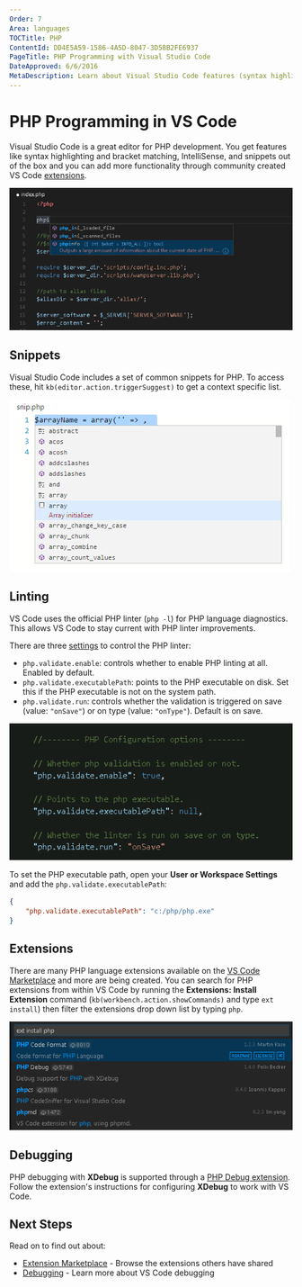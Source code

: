 ```yaml
---
Order: 7
Area: languages
TOCTitle: PHP
ContentId: DD4E5A59-1586-4A5D-8047-3D58B2FE6937
PageTitle: PHP Programming with Visual Studio Code
DateApproved: 6/6/2016
MetaDescription: Learn about Visual Studio Code features (syntax highlighting, snippets, linting) for PHP development.
---
```


# PHP Programming in VS Code

Visual Studio Code is a great editor for PHP development. You get features like syntax highlighting and bracket matching, IntelliSense, and snippets out of the box and you can add more functionality through community created VS Code [extensions](/docs/editor/extension-gallery.md).

![show PHP IntelliSense](images/php/php-intellisense.png)

## Snippets

Visual Studio Code includes a set of common snippets for PHP.  To access these, hit `kb(editor.action.triggerSuggest)` to get a context specific list.

![PHP Snippets](images/php/php-snippets.png)

## Linting

VS Code uses the official PHP linter (`php -l`) for PHP language diagnostics. This allows VS Code to stay current with PHP linter improvements.

There are three [settings](/docs/customization/userandworkspace.md) to control the PHP linter:

* `php.validate.enable`: controls whether to enable PHP linting at all. Enabled by default.
* `php.validate.executablePath`: points to the PHP executable on disk. Set this if the PHP executable is not on the system path.
* `php.validate.run`: controls whether the validation is triggered on save (value: `"onSave"`) or on type (value: `"onType"`). Default is on save.

![show PHP settings](images/php/php-settings.png)

To set the PHP executable path, open your **User or Workspace Settings** and add the `php.validate.executablePath`:

```json
{
    "php.validate.executablePath": "c:/php/php.exe"
}
```

## Extensions

There are many PHP language extensions available on the [VS Code Marketplace](https://marketplace.visualstudio.com/VSCode) and more are being created.  You can search for PHP extensions from within VS Code by running the **Extensions: Install Extension** command (`kb(workbench.action.showCommands)` and type `ext install`) then filter the extensions drop down list by typing `php`.

![show PHP extensions](images/php/php-extensions.png)

## Debugging

PHP debugging with **XDebug** is supported through a [PHP Debug extension](https://marketplace.visualstudio.com/items?itemName=felixfbecker.php-debug).  Follow the extension's instructions for configuring **XDebug** to work with VS Code.

## Next Steps

Read on to find out about:

* [Extension Marketplace](/docs/editor/extension-gallery.md) - Browse the extensions others have shared
* [Debugging](/docs/editor/debugging.md) - Learn more about VS Code debugging


